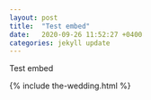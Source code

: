 ```yaml
---
layout: post
title:  "Test embed"
date:   2020-09-26 11:52:27 +0400
categories: jekyll update
---
```


Test embed

{% include the-wedding.html %}
